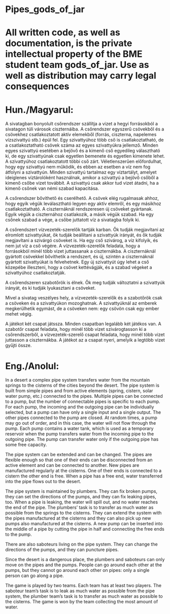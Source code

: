 # Pipes_gods_of_jar

# All written code, as well as documentation, is the private intellectual property of the BME student team gods_of_jar. Use as well as distribution may carry legal consequences

# Hun./Magyarul:

A sivatagban bonyolult csőrendszer szállítja a vizet a hegyi forrásokból a sivatagon túli városok ciszternáiba. A csőrendszer egyszerű csövekből és a csövekhez csatlakoztatott aktív elemekből (forrás, ciszterna, napelemes vízszivattyú stb.) épül fel. Egy szivattyúhoz több cső is csatlakoztatható, de a csatlakoztatható csövek száma az egyes szivattyúkra jellemző. Minden egyes szivattyú esetében a bejövő és a kimenő cső egyedileg választható ki, de egy szivattyúnak csak egyetlen bemenete és egyetlen kimenete lehet. A szivattyúhoz csatlakoztatott többi cső zárt. Véletlenszerűen előfordulhat, hogy egy szivattyú nem működik, és ebben az esetben a víz nem fog átfolyni a szivattyún. Minden szivattyú tartalmaz egy víztartályt, amelyet ideiglenes víztárolóként használnak, amikor a szivattyú a bejövő csőből a kimenő csőbe vizet továbbít. A szivattyú csak akkor tud vizet átadni, ha a kimenő csőnek van némi szabad kapacitása.

A csőrendszer bővíthető és cserélhető. A csövek elég rugalmasak ahhoz, hogy egyik végük leválasztható legyen egy aktív elemről, és egy másikhoz csatlakoztatható. A ciszternáknál rendszeresen új csöveket gyártanak. Egyik végük a ciszternához csatlakozik, a másik végük szabad. Ha egy csőnek szabad a vége, a csőbe juttatott víz a sivatagba folyik ki.

A csőrendszert vízvezeték-szerelők tartják karban. Ők tudják megjavítani az elromlott szivattyúkat, ők tudják beállítani a szivattyúk irányát, és ők tudják megjavítani a szivárgó csöveket is. Ha egy cső szivárog, a víz kifolyik, és nem jut víz a cső végére. A vízvezeték-szerelők feladata, hogy a forrásokból minél több vizet juttassanak a ciszternákba. A ciszternáknál gyártott csövekkel bővíthetik a rendszert, és új, szintén a ciszternáknál gyártott szivattyúkat is felvehetnek. Egy új szivattyút úgy lehet a cső közepébe illeszteni, hogy a csövet kettévágják, és a szabad végeket a szivattyúhoz csatlakoztatják.

A csőrendszeren szabotőrök is élnek. Ők meg tudják változtatni a szivattyúk irányát, és ki tudják lyukasztani a csöveket.

Mivel a sivatag veszélyes hely, a vízvezeték-szerelők és a szabotőrök csak a csöveken és a szivattyúkon mozoghatnak. A szivattyúknál az emberek megkerülhetik egymást, de a csöveken nem: egy csövön csak egy ember mehet végig.

A játékot két csapat játssza. Minden csapatban legalább két játékos van. A szabotőr csapat feladata, hogy minél több vizet szivárogtasson ki a csőrendszerből, a vízvezeték-szerelő csapat feladata, hogy minél több vizet juttasson a ciszternákba. A játékot az a csapat nyeri, amelyik a legtöbb vizet gyűjti össze.

# Eng./Anolul:

In a desert a complex pipe system transfers water from the mountain springs to the cisterns of the cities beyond the desert. The pipe system is built from simple pipes and from active elements (spring, cistern, solar water pump, etc.) connected to the pipes. Multiple pipes can be connected to a pump, but the number of connectable pipes is specific to each pump. For each pump, the incoming and the outgoing pipe can be individually selected, but a pump can have only a single input and a single output. The other pipes connected to the pump are closed. At random times, a pump may go out of order, and in this case, the water will not flow through the pump. Each pump contains a water tank, which is used as a temporary reservoir when the pump transfers water from the incoming pipe to the outgoing pipe. The pump can transfer water only if the outgoing pipe has some free capacity.

The pipe system can be extended and can be changed. The pipes are flexible enough so that one of their ends can be disconnected from an active element and can be connected to another. New pipes are manufactured regularly at the cisterns. One of their ends is connected to a cistern the other end is free. When a pipe has a free end, water transferred into the pipe flows out to the desert.

The pipe system is maintained by plumbers. They can fix broken pumps, they can set the directions of the pumps, and they can fix leaking pipes, too. When a pipe is leaking, the water will spill out, and no water reaches the end of the pipe. The plumbers’ task is to transfer as much water as possible from the springs to the cisterns. They can extend the system with the pipes manufactured at the cisterns and they can also pick up new pumps also manufactured at the cisterns. A new pump can be inserted into the middle of a pipe by cutting the pipe in half and connecting the free ends to the pump.

There are also saboteurs living on the pipe system. They can change the directions of the pumps, and they can puncture pipes.

Since the desert is a dangerous place, the plumbers and saboteurs can only move on the pipes and the pumps. People can go around each other at the pumps, but they cannot go around each other on pipes: only a single person can go along a pipe.

The game is played by two teams. Each team has at least two players. The saboteur team’s task is to leak as much water as possible from the pipe system, the plumber team’s task is to transfer as much water as possible to the cisterns. The game is won by the team collecting the most amount of water.
